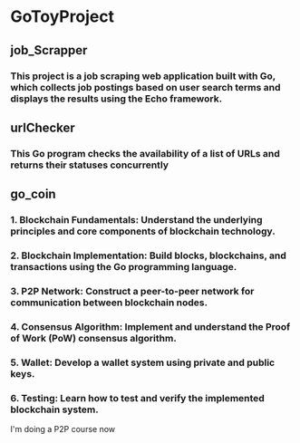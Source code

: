 # GoToyProject
## job_Scrapper
### This project is a job scraping web application built with Go, which collects job postings based on user search terms and displays the results using the Echo framework.
## urlChecker
### This Go program checks the availability of a list of URLs and returns their statuses concurrently
## go_coin
### 1. Blockchain Fundamentals: Understand the underlying principles and core components of blockchain technology.
### 2. Blockchain Implementation: Build blocks, blockchains, and transactions using the Go programming language.
### 3. P2P Network: Construct a peer-to-peer network for communication between blockchain nodes.
### 4. Consensus Algorithm: Implement and understand the Proof of Work (PoW) consensus algorithm.
### 5. Wallet: Develop a wallet system using private and public keys.
### 6. Testing: Learn how to test and verify the implemented blockchain system.
I'm doing a P2P course now
